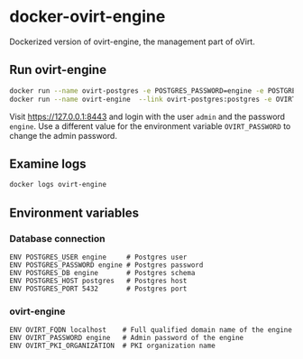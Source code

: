 # docker-ovirt-engine
Dockerized version of ovirt-engine, the management part of oVirt.

## Run ovirt-engine

```bash
docker run --name ovirt-postgres -e POSTGRES_PASSWORD=engine -e POSTGRES_USER=engine -e POSTGRES_DB=engine -d rmohr/ovirt-postgres
docker run --name ovirt-engine  --link ovirt-postgres:postgres -e OVIRT_PASSWORD=engine -p 8443:8443 -d rmohr/ovirt-engine

```
Visit https://127.0.0.1:8443 and login with the user `admin` and the password
`engine`. Use a different value for the environment variable `OVIRT_PASSWORD`
to change the admin password.

## Examine logs

```bash
docker logs ovirt-engine
```

## Environment variables

### Database connection
```
ENV POSTGRES_USER engine     # Postgres user
ENV POSTGRES_PASSWORD engine # Postgres password
ENV POSTGRES_DB engine       # Postgres schema
ENV POSTGRES_HOST postgres   # Postgres host
ENV POSTGRES_PORT 5432       # Postgres port
```

### ovirt-engine
```
ENV OVIRT_FQDN localhost    # Full qualified domain name of the engine
ENV OVIRT_PASSWORD engine   # Admin password of the engine
ENV OVIRT_PKI_ORGANIZATION  # PKI organization name
```

